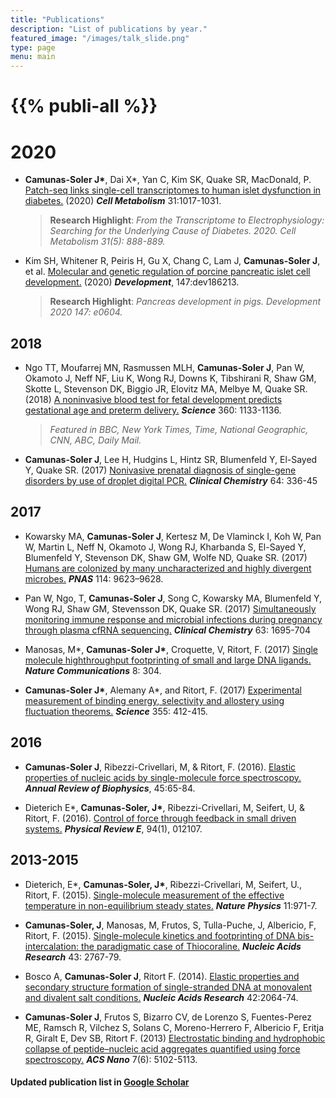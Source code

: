 ```yaml
---
title: "Publications"
description: "List of publications by year."
featured_image: "/images/talk_slide.png"
type: page
menu: main
---
```


# {{% publi-all %}}

# 2020

- **Camunas-Soler J\***, Dai X\*, Yan C, Kim SK, Quake SR, MacDonald, P.
[Patch-seq links single-cell transcriptomes to human islet dysfunction in diabetes.](http://www.cell.com/cell-metabolism/pdfExtended/S1550-4131(20)30187-X)
(2020) ***Cell Metabolism*** 31:1017-1031.

  >**Research Highlight**: *From the Transcriptome to Electrophysiology: Searching for the Underlying Cause of Diabetes. 2020. Cell Metabolism 31(5): 888-889.*

-  Kim SH, Whitener R, Peiris H, Gu X, Chang C, Lam J, **Camunas-Soler J**, et al. [Molecular and genetic regulation of porcine pancreatic islet cell development.](https://dev.biologists.org/content/147/6/dev186213) (2020) ***Development***, 147:dev186213.

    >**Research Highlight**: *Pancreas development in pigs. Development 2020 147: e0604.*

## 2018

- Ngo TT, Moufarrej MN, Rasmussen MLH, **Camunas-Soler J**, Pan W, Okamoto J,
  Neff NF, Liu K, Wong RJ, Downs K, Tibshirani R, Shaw GM, Skotte L, Stevenson DK,
  Biggio JR, Elovitz MA, Melbye M, Quake SR. (2018) [A noninvasive blood test for fetal
  development predicts gestational age and preterm delivery.](https://science.sciencemag.org/content/360/6393/1133) ***Science*** 360: 1133-1136.

    >*Featured in BBC, New York Times, Time, National Geographic, CNN, ABC, Daily Mail.*

- **Camunas-Soler J**, Lee H, Hudgins L, Hintz SR, Blumenfeld Y, El-Sayed Y, Quake
  SR. (2017) [Nonivasive prenatal diagnosis of single-gene disorders by use of droplet digital
  PCR.](https://academic.oup.com/clinchem/article/64/2/336/5608805) ***Clinical Chemistry*** 64: 336-45

## 2017

- Kowarsky MA, **Camunas-Soler J**, Kertesz M, De Vlaminck I, Koh W, Pan W, Martin
    L, Neff N, Okamoto J, Wong RJ, Kharbanda S, El-Sayed Y, Blumenfeld Y, Stevenson DK,
    Shaw GM, Wolfe ND, Quake SR. (2017) [Humans are colonized by many uncharacterized
    and highly divergent microbes.](https://www.pnas.org/content/114/36/9623) ***PNAS*** 114: 9623–9628.


- Pan W, Ngo, T, **Camunas-Soler J**, Song C, Kowarsky MA, Blumenfeld Y, Wong RJ,
    Shaw GM, Stevensson DK, Quake SR. (2017) [Simultaneously monitoring immune response
    and microbial infections during pregnancy through plasma cfRNA sequencing.](https://academic.oup.com/clinchem/article/63/11/1695/5612711) ***Clinical
    Chemistry*** 63: 1695-704


- Manosas, M\*, **Camunas-Soler J\***, Croquette, V, Ritort, F. (2017) [Single molecule highthroughput footprinting of small and large DNA ligands.](https://www.nature.com/articles/s41467-017-00379-w) ***Nature Communications*** 8: 304.


- **Camunas-Soler J\***, Alemany A\*, and Ritort, F. (2017) [Experimental measurement of
    binding energy, selectivity and allostery using fluctuation theorems.](https://science.sciencemag.org/content/355/6323/412) ***Science*** 355: 412-415.

## 2016

- **Camunas-Soler J**, Ribezzi-Crivellari, M, & Ritort, F. (2016). [Elastic properties of nucleic
    acids by single-molecule force spectroscopy.](https://www.annualreviews.org/doi/abs/10.1146/annurev-biophys-062215-011158) ***Annual Review of Biophysics***, 45:65-84.


- Dieterich E\*, **Camunas-Soler, J\***, Ribezzi-Crivellari, M, Seifert, U, & Ritort, F. (2016).
    [Control of force through feedback in small driven systems.](https://journals.aps.org/pre/abstract/10.1103/PhysRevE.94.012107) ***Physical Review E***, 94(1), 012107.

## 2013-2015

- Dieterich, E\*, **Camunas-Soler, J\***, Ribezzi-Crivellari, M, Seifert, U., Ritort, F. (2015).
    [Single-molecule measurement of the effective temperature in non-equilibrium steady states.](https://www.nature.com/articles/nphys3435)
    ***Nature Physics*** 11:971-7.


- **Camunas-Soler, J**, Manosas, M, Frutos, S, Tulla-Puche, J, Albericio, F, Ritort, F. (2015).
    [Single-molecule kinetics and footprinting of DNA bis-intercalation: the paradigmatic case of
    Thiocoraline.](https://academic.oup.com/nar/article/43/5/2767/2453180) ***Nucleic Acids Research*** 43: 2767-79.


- Bosco A, **Camunas-Soler J**, Ritort F. (2014). [Elastic properties and secondary structure
    formation of single-stranded DNA at monovalent and divalent salt conditions.](https://oxfordjournals.altmetric.com/details/2262555) ***Nucleic Acids
    Research*** 42:2064-74.

- **Camunas-Soler J**, Frutos S, Bizarro CV, de Lorenzo S, Fuentes-Perez ME, Ramsch
R, Vilchez S, Solans C, Moreno-Herrero F, Albericio F, Eritja R, Giralt E, Dev SB, Ritort
F. (2013) [Electrostatic binding and hydrophobic collapse of peptide–nucleic acid aggregates
quantified using force spectroscopy.](https://pubs.acs.org/doi/10.1021/nn4007237) ***ACS Nano*** 7(6): 5102-5113.



#### Updated publication list in [Google Scholar](scholar.google.es/citations?user=MbtZqYYAAAAJ&hl)
